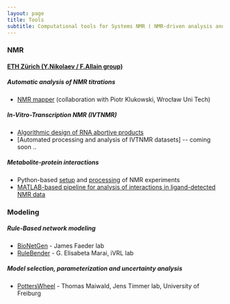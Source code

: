 ```yaml
---
layout: page
title: Tools
subtitle: Computational tools for Systems NMR ( NMR-driven analysis and modeling of networks )
---
```


### NMR

#### [ETH Zürich (Y.Nikolaev / F.Allain group)](http://www.allainlab.ethz.ch/people/person-detail.html?persid=125247)

##### Automatic analysis of NMR titrations
- [NMR mapper](http://nmrmapper.nmrhub.eu) (collaboration with Piotr Klukowski, Wrocław Uni Tech)

##### In-Vitro-Transcription NMR (IVTNMR)
- [Algorithmic design of RNA abortive products](https://github.com/systemsnmr/ivtnmr/tree/master/aborts_design)
- [Automated processing and analysis of IVTNMR datasets] -- coming soon ..

##### Metabolite-protein interactions
- Python-based [setup](https://github.com/systemsnmr/metabolite-interactions/tree/master/1_NMR_setup) and [processing](https://github.com/systemsnmr/metabolite-interactions/tree/master/2_NMR_processing) of NMR experiments
- [MATLAB-based pipeline for analysis of interactions in ligand-detected NMR data](https://github.com/systemsnmr/metabolite-interactions/tree/master/3_Analysis)


### Modeling

##### Rule-Based network modeling
- [BioNetGen](https://www.csb.pitt.edu/Faculty/Faeder/?page_id=409) - James Faeder lab
- [RuleBender](http://visualizlab.org/rulebender) - G. Elisabeta Marai, iVRL lab

##### Model selection, parameterization and uncertainty analysis
- [PottersWheel](https://potterswheel.de) - Thomas Maiwald, Jens Timmer lab, University of Freiburg